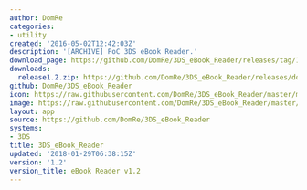 ```yaml
---
author: DomRe
categories:
- utility
created: '2016-05-02T12:42:03Z'
description: '[ARCHIVE] PoC 3DS eBook Reader.'
download_page: https://github.com/DomRe/3DS_eBook_Reader/releases/tag/1.2
downloads:
  release1.2.zip: https://github.com/DomRe/3DS_eBook_Reader/releases/download/1.2/release1.2.zip
github: DomRe/3DS_eBook_Reader
icon: https://raw.githubusercontent.com/DomRe/3DS_eBook_Reader/master/meta/icon.png
image: https://raw.githubusercontent.com/DomRe/3DS_eBook_Reader/master/meta/banner.png
layout: app
source: https://github.com/DomRe/3DS_eBook_Reader
systems:
- 3DS
title: 3DS_eBook_Reader
updated: '2018-01-29T06:38:15Z'
version: '1.2'
version_title: eBook Reader v1.2
---
```

